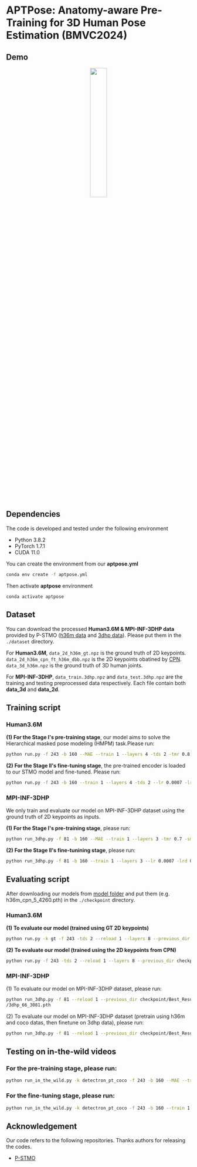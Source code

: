 <!--[![arXiv]()-->
<!--[![BMVC](https://bmvc2024.org/assets/images/layout/bmvc-2024.png)](https://bmvc2024.org/programme/accepted_papers/)-->

# APTPose: Anatomy-aware Pre-Training for 3D Human Pose Estimation (BMVC2024)

<!--
This repo is the official implementation for **APTPose: Anatomy-aware Pre-Training for 3D Human Pose Estimation**. The paper has been accepted to **BMVC 2024**.
-->

## Demo
<p align="center"><img src="demo/demo_video.gif" width="30%" alt="" /></p>

## Dependencies
The code is developed and tested under the following environment

- Python 3.8.2
- PyTorch 1.7.1
- CUDA 11.0

You can create the environment from our **aptpose.yml**
```bash
conda env create -f aptpose.yml
```
Then activate **aptpose** environment
```
conda activate aptpose
```

<!--
Make sure you have the following dependencies installed:

* PyTorch >= 0.4.0
* NumPy
* Matplotlib=3.1.0
* FFmpeg (if you want to export MP4 videos)
* ImageMagick (if you want to export GIFs)
* Matlab
-->


## Dataset
You can download the processed **Human3.6M & MPI-INF-3DHP data** provided by P-STMO ([h36m data](https://drive.google.com/file/d/1FMgAf_I04GlweHMfgUKzB0CMwglxuwPe/view) and [3dhp data](https://drive.google.com/file/d/11eBe175Rgj6IYrwZwa1oXTOyHPxGuWyi/view)). Please put them in the `./dataset` directory.

For **Human3.6M**, `data_2d_h36m_gt.npz` is the ground truth of 2D keypoints. `data_2d_h36m_cpn_ft_h36m_dbb.npz` is the 2D keypoints obatined by [CPN](https://github.com/GengDavid/pytorch-cpn).  `data_3d_h36m.npz` is the ground truth of 3D human joints.

For **MPI-INF-3DHP**, `data_train.3dhp.npz` and `data_test.3dhp.npz` are the training and testing preprocessed data respectively. Each file contain both **data_3d** and **data_2d**.

<!--## Model Checkpoint
You can download our models from [model folder](https://drive.google.com/drive/folders/1MuG9RMYvJT69Wxx2evYktePoCoTs6f88?usp=share_link) in our google drive. Please put them (e.g. h36m_cpn_5_4260.pth) in the `./checkpoint` directory. -->

## Training script
### Human3.6M

**(1) For the Stage I's pre-training stage**, our model aims to solve the Hierarchical masked pose modeling (HMPM) task.Please run:

```bash
python run.py -f 243 -b 160 --MAE --train 1 --layers 4 -tds 2 -tmr 0.8 -smn 2 --lr 0.0001 -lrd 0.97
```

**(2) For the Stage II's fine-tuning stage**, the pre-trained encoder is loaded to our STMO model and fine-tuned. Please run:

```bash
python run.py -f 243 -b 160 --train 1 --layers 4 -tds 2 --lr 0.0007 -lrd 0.97 --MAE_reload 1 --previous_dir your_best_model_in_stage_I.pth
```


### MPI-INF-3DHP

We only train and evaluate our model on MPI-INF-3DHP dataset using the ground truth of 2D keypoints as inputs.

**(1) For the Stage I's pre-training stage**, please run:
```bash
python run_3dhp.py -f 81 -b 160 --MAE --train 1 --layers 3 -tmr 0.7 -smn 2 --lr 0.0001 -lrd 0.97
```

**(2) For the Stage II's fine-tunining stage**, please run:
```bash
python run_3dhp.py -f 81 -b 160 --train 1 --layers 3 --lr 0.0007 -lrd 0.97 --MAE_reload 1 --previous_dir your_best_model_in_stage_I.pth
```


## Evaluating script
After downloading our models from [model folder](https://drive.google.com/drive/u/1/folders/1N2VmRYKDknNW44bMOGiBygcscbj8N1uO) and put them (e.g. h36m_cpn_5_4260.pth) in the `./checkpoint` directory.

### Human3.6M
**(1) To evaluate our model (trained using GT 2D keypoints)**
```bash
python run.py -k gt -f 243 -tds 2 --reload 1 --layers 8 --previous_dir checkpoint/Best_Result/h36m_gt_13_2689.pth
```

**(2) To evaluate our model (trained using the 2D keypoints from CPN)**
```bash
python run.py -f 243 -tds 2 --reload 1 --layers 8 --previous_dir checkpoint/Best_Result/h36m_cpn_5_4260.pth
```

### MPI-INF-3DHP
(1) To evaluate our model on MPI-INF-3DHP dataset, please run:
```bash
python run_3dhp.py -f 81 --reload 1 --previous_dir checkpoint/Best_Result
/3dhp_66_3081.pth
```

(2) To evaluate our model on MPI-INF-3DHP dataset (pretrain using h36m and coco datas, then finetune on 3dhp data), please run:
```bash
python run_3dhp.py -f 81 --reload 1 --previous_dir checkpoint/Best_Result/3dhp_mixcoco_114_3052.pth
```


## Testing on in-the-wild videos

### For the pre-training stage, please run:

```bash
python run_in_the_wild.py -k detectron_pt_coco -f 243 -b 160 --MAE --train 1 --layers 4 -tds 2 -tmr 0.7 -smn 2 --lr 0.0001 -lrd 0.97 -c in-the-wild/4_16_v1
```

### For the fine-tuning stage, please run:

```bash
python run_in_the_wild.py -k detectron_pt_coco -f 243 -b 160 --train 1 --layers 4 -tds 2 --lr 0.001 -lrd 0.97 --MAE_reload 1 --previous_dir checkpoint/in-the-wild/4_16_v1_243_pretrain/MAE_4_8020.pth -c in-the-wild/4_16_v1
```

## Acknowledgement
Our code refers to the following repositories. Thanks authors for releasing the codes.
* [P-STMO](https://github.com/paTRICK-swk/P-STMO)
